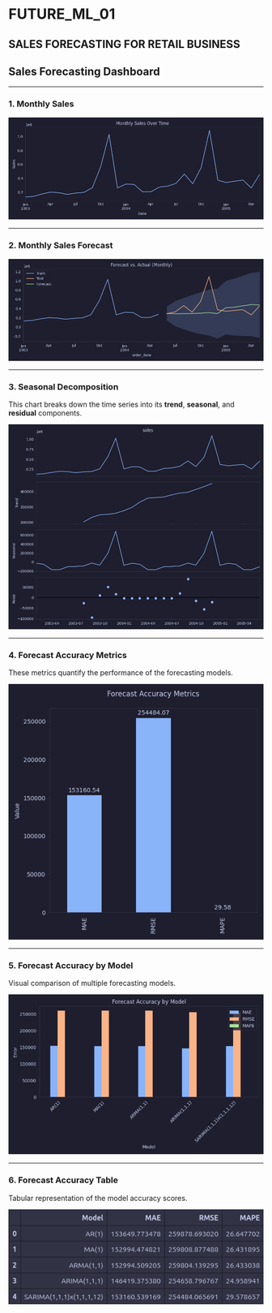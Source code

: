 # FUTURE_ML_01

## SALES FORECASTING FOR RETAIL BUSINESS

## Sales Forecasting Dashboard

---

### 1. Monthly Sales

<img src="images/Monthly Sales.png" alt="Monthly Sales">

---

### 2. Monthly Sales Forecast

<img src="images/Montly Sales Forecast.png" alt="Monthly Sales Forecast">

---

### 3. Seasonal Decomposition

This chart breaks down the time series into its **trend**, **seasonal**, and **residual** components.

<img src="images/Seasonal Decomposition.png" alt="Seasonal Decomposition">

---

### 4. Forecast Accuracy Metrics

These metrics quantify the performance of the forecasting models.

<img src="images/Forecast Accuracy Metrics.png" alt="Forecast Accuracy Metrics">

---

### 5. Forecast Accuracy by Model

Visual comparison of multiple forecasting models.

<img src="images/Forecast Accuracy by Model.png" alt="Forecast Accuracy by Model">

---

### 6. Forecast Accuracy Table

Tabular representation of the model accuracy scores.

<img src="images/Forecast Accuracy by Model Table.png" alt="Forecast Accuracy by Model Table">
